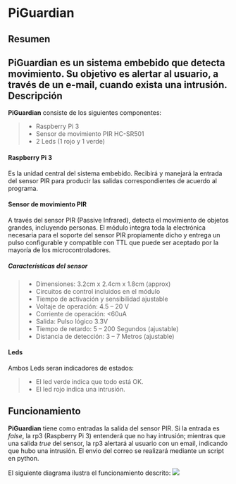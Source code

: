 PiGuardian
==================

Resumen
-------------

**PiGuardian** es un sistema embebido que detecta movimiento. Su objetivo es alertar al usuario, a través de un e-mail, cuando exista una intrusión.
Descripción
-------------

**PiGuardian** consiste de los siguientes componentes:



> - Raspberry Pi 3
> - Sensor de movimiento PIR HC-SR501
> - 2 Leds (1 rojo y 1 verde)

#### Raspberry Pi 3

Es la unidad central del sistema embebido. Recibirá y manejará la entrada del sensor PIR para producir las salidas correspondientes de acuerdo al programa.

#### Sensor de movimiento PIR

A través del sensor PIR (Passive Infrared), detecta el movimiento de objetos grandes, incluyendo personas. El módulo integra toda la electrónica necesaria para el soporte del sensor PIR propiamente dicho y entrega un pulso configurable y compatible con TTL que puede ser aceptado por la mayoría de los microcontroladores.

##### Características del sensor
>- Dimensiones: 3.2cm x 2.4cm x 1.8cm (approx)
>- Circuitos de control incluidos en el módulo
>- Tiempo de activación y sensibilidad ajustable
>- Voltaje de operación: 4.5 – 20 V
>- Corriente de operación: <60uA
>- Salida: Pulso lógico 3.3V
>- Tiempo de retardo: 5 – 200 Segundos (ajustable)
>- Distancia de detección: 3 – 7 Metros (ajustable)

#### Leds

Ambos Leds seran indicadores de estados:
>- El led verde indica que todo está OK.
>- El led rojo indica una intrusión.

Funcionamiento
-------------------
**PiGuardian** tiene como entradas la salida del sensor PIR. Si la entrada es *false*, la rp3 (Raspberry Pi 3) entenderá que no hay intrusión; mientras que una salida *true* del sensor, la rp3 alertará al usuario con un email, indicando que hubo una intrusión. El envio del correo se realizará mediante un script en python.

El siguiente diagrama ilustra el funcionamiento descrito:
<IMG src=https://github.com/galeanounam/diplo_embebidos_3/blob/proy1/proyectos/M3-PiGuardian/doc/diagrama_bloques.jpeg />

